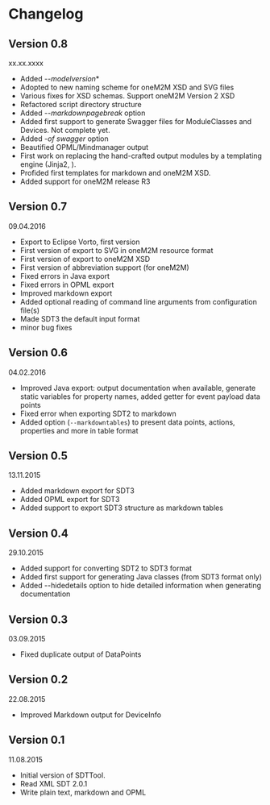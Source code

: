 # Changelog

## Version 0.8
xx.xx.xxxx

- Added *--modelversion** 
- Adopted to new naming scheme for oneM2M XSD and SVG files
- Various fixes for XSD schemas. Support oneM2M Version 2 XSD
- Refactored script directory structure
- Added *--markdownpagebreak* option
- Added first support to generate Swagger files for ModuleClasses and Devices. Not complete yet. 
- Added *-of swagger* option
- Beautified OPML/Mindmanager output
- First work on replacing the hand-crafted output modules by a templating engine (Jinja2, [](http://jinja.pocoo.org/)).
- Profided first templates for markdown and oneM2M XSD.
- Added support for oneM2M release R3
 

## Version 0.7
09.04.2016

- Export to Eclipse Vorto, first version
- First version of export to SVG in oneM2M resource format
- First version of export to oneM2M XSD
- First version of abbreviation support (for oneM2M)
- Fixed errors in Java export
- Fixed errors in OPML export
- Improved markdown export
- Added optional reading of command line arguments from configuration file(s)
- Made SDT3 the default input format
- minor bug fixes


## Version 0.6
04.02.2016

- Improved Java export: output documentation when available, generate static variables for property names, added getter for event payload data points
- Fixed error when exporting SDT2 to markdown
- Added option (``--markdowntables``) to present data points, actions, properties and more in table format

## Version 0.5
13.11.2015

- Added markdown export for SDT3
- Added OPML export for SDT3
- Added support to export SDT3 structure as markdown tables

## Version 0.4
29.10.2015

- Added support for converting SDT2 to SDT3 format
- Added first support for generating Java classes (from SDT3 format only)
- Added --hidedetails option to hide detailed information when generating documentation 

## Version 0.3
03.09.2015

- Fixed duplicate output of DataPoints

## Version 0.2
22.08.2015

- Improved Markdown output for DeviceInfo

## Version 0.1
11.08.2015

- Initial version of SDTTool. 
- Read XML SDT 2.0.1
- Write plain text, markdown and OPML
